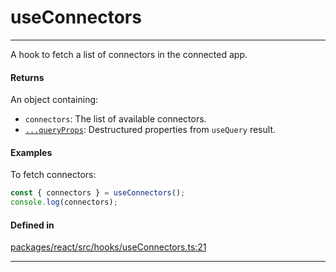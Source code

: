# useConnectors
---

A hook to fetch a list of connectors in the connected app.

#### Returns

An object containing:
- `connectors`: The list of available connectors.
- [`...queryProps`](https://tanstack.com/query/latest/docs/framework/react/reference/useQuery): Destructured properties from `useQuery` result.

#### Examples

To fetch connectors:
```ts
const { connectors } = useConnectors();
console.log(connectors);
```

#### Defined in

[packages/react/src/hooks/useConnectors.ts:21](https://github.com/LeoCourbassier/fuel-connectors/blob/f33236b78c83c4d8956637865372a08961d56b69/packages/react/src/hooks/useConnectors.ts#L21)

___
